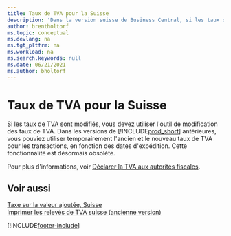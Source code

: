 ```yaml
---
title: Taux de TVA pour la Suisse
description: 'Dans la version suisse de Business Central, si les taux de TVA changent, vous devez utiliser l''outil de modification du taux de TVA comme expliqué ici.'
author: brentholtorf
ms.topic: conceptual
ms.devlang: na
ms.tgt_pltfrm: na
ms.workload: na
ms.search.keywords: null
ms.date: 06/21/2021
ms.author: bholtorf
---
```

# Taux de TVA pour la Suisse
Si les taux de TVA sont modifiés, vous devez utiliser l'outil de modification des taux de TVA. Dans les versions de [!INCLUDE[prod_short](../../includes/prod_short.md)] antérieures, vous pouviez utiliser temporairement l'ancien et le nouveau taux de TVA pour les transactions, en fonction des dates d'expédition. Cette fonctionnalité est désormais obsolète.  

Pour plus d'informations, voir [Déclarer la TVA aux autorités fiscales](../../finance-how-report-vat.md).  

## Voir aussi  
 [Taxe sur la valeur ajoutée, Suisse](swiss-value-added-tax.md)   
 [Imprimer les relevés de TVA suisse (ancienne version)](how-to-print-swiss-vat-statements-older-version-.md)


[!INCLUDE[footer-include](../../includes/footer-banner.md)]